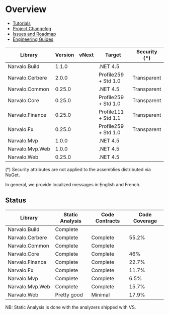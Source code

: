 Overview
========

- [Tutorials](tutorials/index.md)
- [Project Changelog](Changelog.md)
- [Issues and Roadmap](Issues.md)
- [Engineering Guides](engineering/index.md)

Library                   | Version | vNext  | Target               | Security (*)
--------------------------|---------|--------|----------------------|--------------
Narvalo.Build             | 1.1.0   |        | .NET 4.5             |
Narvalo.Cerbere           | 2.0.0   |        | Profile259 + Std 1.0 | Transparent
Narvalo.Common            | 0.25.0  |        | .NET 4.5             | Transparent
Narvalo.Core              | 0.25.0  |        | Profile259 + Std 1.0 | Transparent
Narvalo.Finance           | 0.25.0  |        | Profile111 + Std 1.1 | Transparent
Narvalo.Fx                | 0.25.0  |        | Profile259 + Std 1.0 | Transparent
Narvalo.Mvp               | 1.0.0   |        | .NET 4.5             |
Narvalo.Mvp.Web           | 1.0.0   |        | .NET 4.5             |
Narvalo.Web               | 0.25.0  |        | .NET 4.5             |

(*) Security attributes are not applied to the assemblies distributed via NuGet.

In general, we provide localized messages in English and French.

Status
------

Library                   | Static Analysis | Code Contracts | Code Coverage
--------------------------|-----------------|----------------|---------------
Narvalo.Build             | Complete        |                |
Narvalo.Cerbere           | Complete        | Complete       | 55.2%
Narvalo.Common            | Complete        | Complete       |
Narvalo.Core              | Complete        | Complete       | 46%
Narvalo.Finance           | Complete        | Complete       | 22.7%
Narvalo.Fx                | Complete        | Complete       | 11.7%
Narvalo.Mvp               | Complete        | Complete       |  6.5%
Narvalo.Mvp.Web           | Complete        | Complete       | 15.7%
Narvalo.Web               | Pretty good     | Minimal        | 17.9%

NB: Static Analysis is done with the analyzers shipped with VS.

